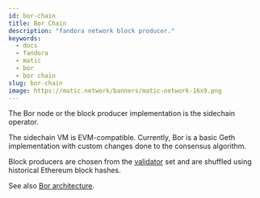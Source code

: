 ```yaml
---
id: bor-chain
title: Bor Chain
description: "fandora network block producer."
keywords:
  - docs
  - fandora
  - matic
  - bor
  - bor chain
slug: bor-chain
image: https://matic.network/banners/matic-network-16x9.png 
---
```


The Bor node or the block producer implementation is the sidechain operator.

The sidechain VM is EVM-compatible. Currently, Bor is a basic Geth implementation with custom changes done to the consensus algorithm.

Block producers are chosen from the [validator](../../glossary#validator) set and are shuffled using historical Ethereum block hashes.

See also [Bor architecture](../../../pos/bor/overview).
